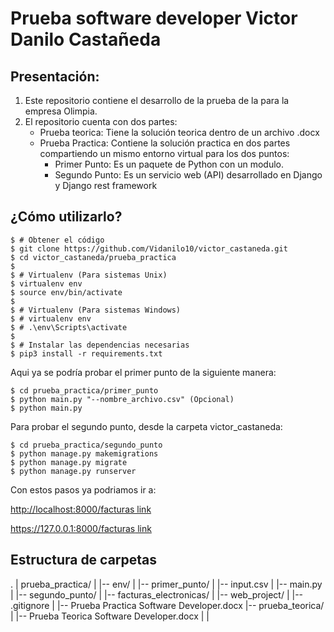 # Prueba software developer Victor Danilo Castañeda

## Presentación:
1. Este repositorio contiene el desarrollo de la prueba de la para la empresa Olimpia.
2. El repositorio cuenta con dos partes:
    - Prueba teorica: Tiene la solución teorica dentro de un archivo .docx
    - Prueba Practica: Contiene la solución practica en dos partes compartiendo un mismo entorno virtual
    para los dos puntos:
        - Primer Punto: Es un paquete de Python con un modulo.
        - Segundo Punto: Es un servicio web (API) desarrollado en Django y Django rest framework


## ¿Cómo utilizarlo?

```
$ # Obtener el código
$ git clone https://github.com/Vidanilo10/victor_castaneda.git
$ cd victor_castaneda/prueba_practica
$
$ # Virtualenv (Para sistemas Unix)
$ virtualenv env
$ source env/bin/activate
$
$ # Virtualenv (Para sistemas Windows)
$ # virtualenv env
$ # .\env\Scripts\activate
$
$ # Instalar las dependencias necesarias
$ pip3 install -r requirements.txt
```

Aqui ya se podría probar el primer punto de la siguiente manera:
```
$ cd prueba_practica/primer_punto
$ python main.py "--nombre_archivo.csv" (Opcional)
$ python main.py
```

Para probar el segundo punto, desde la carpeta victor_castaneda:
```
$ cd prueba_practica/segundo_punto
$ python manage.py makemigrations
$ python manage.py migrate
$ python manage.py runserver
```
Con estos pasos ya podriamos ir a:


[http://localhost:8000/facturas link](http://localhost:8000/facturas)


[https://127.0.0.1:8000/facturas link](https://127.0.0.1:8000) 


## Estructura de carpetas 

. 
| prueba_practica/
|    |-- env/
|    |-- primer_punto/
|        |-- input.csv
|        |-- main.py
|    |-- segundo_punto/
|        |-- facturas_electronicas/
|        |-- web_project/
|    |-- .gitignore
|    |-- Prueba Practica Software Developer.docx
|-- prueba_teorica/
|    |-- Prueba Teorica Software Developer.docx
|   |